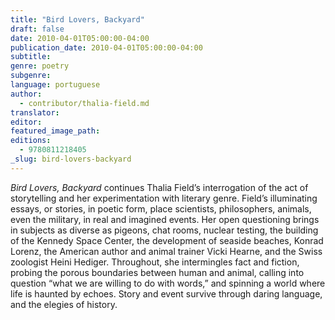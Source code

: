 ```yaml
---
title: "Bird Lovers, Backyard"
draft: false
date: 2010-04-01T05:00:00-04:00
publication_date: 2010-04-01T05:00:00-04:00
subtitle:
genre: poetry
subgenre:
language: portuguese
author:
  - contributor/thalia-field.md
translator:
editor:
featured_image_path:
editions:
  - 9780811218405
_slug: bird-lovers-backyard
---
```


_Bird Lovers, Backyard_ continues Thalia Field’s interrogation of the act of storytelling and her experimentation with literary genre. Field’s illuminating essays, or stories, in poetic form, place scientists, philosophers, animals, even the military, in real and imagined events. Her open questioning brings in subjects as diverse as pigeons, chat rooms, nuclear testing, the building of the Kennedy Space Center, the development of seaside beaches, Konrad Lorenz, the American author and animal trainer Vicki Hearne, and the Swiss zoologist Heini Hediger. Throughout, she intermingles fact and fiction, probing the porous boundaries between human and animal, calling into question “what we are willing to do with words,” and spinning a world where life is haunted by echoes. Story and event survive through daring language, and the elegies of history.

